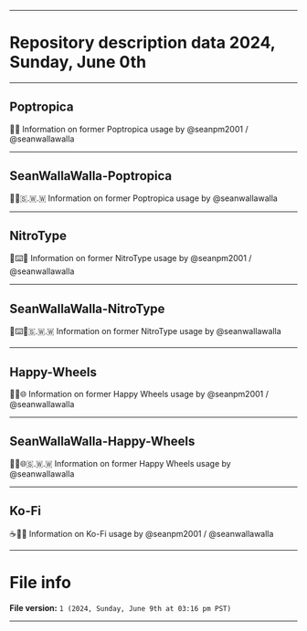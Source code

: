 
***

# Repository description data 2024, Sunday, June 0th

---

## Poptropica

🎈️🌐️ Information on former Poptropica usage by @seanpm2001 / @seanwallawalla

---

## SeanWallaWalla-Poptropica

🎈️🌐️🇸.🇼.🇼 Information on former Poptropica usage by @seanwallawalla

---

## NitroType

🚗️⌨️🌐️ Information on former NitroType usage by @seanpm2001 / @seanwallawalla

---

## SeanWallaWalla-NitroType

🚗️⌨️🌐️🇸.🇼.🇼 Information on former NitroType usage by @seanwallawalla

---

## Happy-Wheels

🚴‍♂️️🌐️ Information on former Happy Wheels usage by @seanpm2001 / @seanwallawalla

---

## SeanWallaWalla-Happy-Wheels

🚴‍♂️️🌐️🇸.🇼.🇼 Information on former Happy Wheels usage by @seanwallawalla

---

## Ko-Fi

☕️💸️🌐️ Information on Ko-Fi usage by @seanpm2001 / @seanwallawalla

***

# File info

**File version:** `1 (2024, Sunday, June 9th at 03:16 pm PST)`

***

